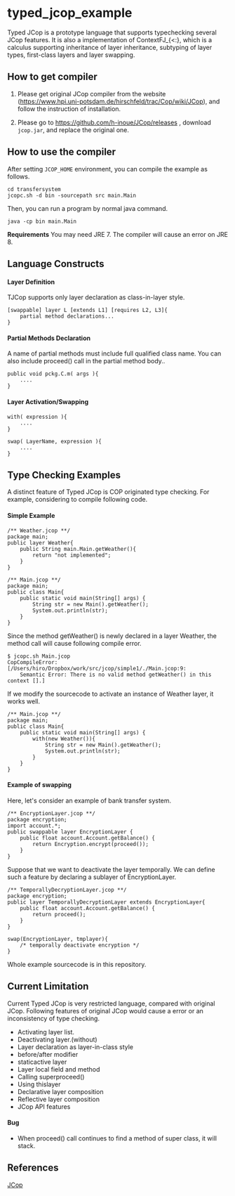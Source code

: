 # typed_jcop_example

Typed JCop is a prototype language that supports typechecking several
JCop features.  It is also a implementation of ContextFJ_{<:}, which
is a calculus supporting inheritance of layer inheritance, subtyping
of layer types, first-class layers and layer swapping.


How to get compiler
------
1. Please get original JCop compiler from the website (https://www.hpi.uni-potsdam.de/hirschfeld/trac/Cop/wiki/JCop),
and follow the instruction of installation.

2. Please go to https://github.com/h-inoue/JCop/releases , download `jcop.jar`, and replace the original one.


How to use the compiler
-------
After setting `JCOP_HOME` environment, you can compile the example as follows.
    
    cd transfersystem
    jcopc.sh -d bin -sourcepath src main.Main

Then, you can run a program by normal java command.

    java -cp bin main.Main

**Requirements**
You may need JRE 7.
The compiler will cause an error on JRE 8.

Language Constructs
------
#### Layer Definition ####
TJCop supports only layer declaration as class-in-layer style.

    [swappable] layer L [extends L1] [requires L2, L3]{
        partial method declarations...
    }


#### Partial Methods Declaration ####

A name of partial methods must include full qualified class name.  You
can also include proceed() call in the partial method body..

    public void pckg.C.m( args ){
        ....
    }

#### Layer Activation/Swapping ####

    with( expression ){
        ....
    }

    swap( LayerName, expression ){
        ....
    }


Type  Checking Examples
------
A distinct feature of Typed JCop is COP originated type checking.  For
example, considering to compile following code.

#### Simple Example ####

    /** Weather.jcop **/
    package main;
    public layer Weather{
	    public String main.Main.getWeather(){
		    return "not implemented";
	    }
    }

    /** Main.jcop **/
    package main;
    public class Main{
        public static void main(String[] args) {
		    String str = new Main().getWeather();
		    System.out.println(str);
	    }
    }

Since the method getWeather() is newly declared in a layer Weather,
the method call will cause following compile error.

    $ jcopc.sh Main.jcop
    CopCompileError: [/Users/hiro/Dropbox/work/src/jcop/simple1/./Main.jcop:9:
        Semantic Error: There is no valid method getWeather() in this context [].]

If we modify the sourcecode to activate an instance of Weather layer,
it works well.

    /** Main.jcop **/
    package main;
    public class Main{
        public static void main(String[] args) {
		    with(new Weather()){
			    String str = new Main().getWeather();
			    System.out.println(str);
            }
        }
    }

#### Example of swapping ####

Here, let's consider an example of bank transfer system.  

    /** EncryptionLayer.jcop **/
    package encryption;
    import account.*;
    public swappable layer EncryptionLayer {
        public float account.Account.getBalance() {
		    return Encryption.encrypt(proceed());
	    }
    }

Suppose that we want to deactivate the layer temporally.  We can
define such a feature by declaring a sublayer of EncryptionLayer.

    /** TemporallyDecryptionLayer.jcop **/
    package encryption;
    public layer TemporallyDecryptionLayer extends EncryptionLayer{
	    public float account.Account.getBalance() {
		    return proceed();
	    }
    }

    swap(EncryptionLayer, tmplayer){
        /* temporally deactivate encryption */
    }

Whole example sourcecode is in this repository.


Current Limitation
------
Current Typed JCop is very restricted language, compared with original
JCop.  Following features of original JCop would cause a error or an
inconsistency of type checking.

- Activating layer list.
- Deactivating layer.(without)
- Layer declaration as layer-in-class style
- before/after modifier
- staticactive layer
- Layer local field and method
- Calling superproceed()
- Using thislayer
- Declarative layer composition
- Reflective layer composition
- JCop API features

#### Bug ####
- When proceed() call continues to find a method of super class, it
  will stack.

References
------
[JCop](https://www.hpi.uni-potsdam.de/hirschfeld/trac/Cop/wiki/JCop)

